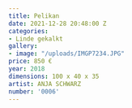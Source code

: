 ```yaml
---
title: Pelikan
date: 2021-12-28 20:48:00 Z
categories:
- Linde gekalkt
gallery:
- image: "/uploads/IMGP7234.JPG"
price: 850 €
year: 2018
dimensions: 100 x 40 x 35
artist: ANJA SCHWARZ
number: '0006'
---
```


